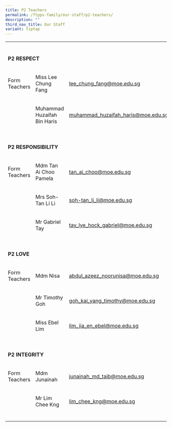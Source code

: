 ```yaml
---
title: P2 Teachers
permalink: /ftpps-family/our-staff/p2-teachers/
description: ""
third_nav_title: Our Staff
variant: tiptap
---
```

<table style="minWidth: 75px">
<colgroup>
<col>
<col>
<col>
</colgroup>
<tbody>
<tr>
<th rowspan="1" colspan="1">
<p></p>
</th>
<th rowspan="1" colspan="1">
<p></p>
</th>
<th rowspan="1" colspan="1">
<p></p>
</th>
</tr>
<tr>
<td rowspan="1" colspan="3">
<p><strong>P2 RESPECT</strong>
</p>
</td>
</tr>
<tr>
<td rowspan="1" colspan="1">
<p>Form Teachers</p>
</td>
<td rowspan="1" colspan="1">
<p>Miss Lee Chung Fang</p>
</td>
<td rowspan="1" colspan="1">
<p><a href="mailto:lee_chung_fang@moe.edu.sg" rel="noopener noreferrer nofollow" target="_blank"><u>lee_chung_fang@moe.edu.sg</u></a>
</p>
</td>
</tr>
<tr>
<td rowspan="1" colspan="1">
<p></p>
</td>
<td rowspan="1" colspan="1">
<p>Muhammad Huzaifah Bin Haris</p>
</td>
<td rowspan="1" colspan="1">
<p><a href="mailto:muhammad_huzaifah_haris@moe.edu.sg" rel="noopener noreferrer nofollow" target="_blank">muhammad_huzaifah_haris@moe.edu.sg</a>
</p>
</td>
</tr>
<tr>
<td rowspan="1" colspan="1">
<p></p>
</td>
<td rowspan="1" colspan="1">
<p></p>
</td>
<td rowspan="1" colspan="1">
<p></p>
</td>
</tr>
<tr>
<td rowspan="1" colspan="3">
<p><strong>P2 RESPONSIBILITY</strong>
</p>
</td>
</tr>
<tr>
<td rowspan="1" colspan="1">
<p>Form Teachers</p>
</td>
<td rowspan="1" colspan="1">
<p>Mdm Tan Ai Choo Pamela</p>
</td>
<td rowspan="1" colspan="1">
<p><a href="mailto:tan_ai_choo@moe.edu.sg" rel="noopener noreferrer nofollow" target="_blank"><u>tan_ai_choo@moe.edu.sg</u></a>
</p>
</td>
</tr>
<tr>
<td rowspan="1" colspan="1">
<p></p>
</td>
<td rowspan="1" colspan="1">
<p>Mrs Soh-Tan Li Li</p>
</td>
<td rowspan="1" colspan="1">
<p><a href="mailto:soh-tan_li_li@moe.edu.sg" rel="noopener noreferrer nofollow" target="_blank"><u>soh-tan_li_li@moe.edu.sg</u></a>
</p>
</td>
</tr>
<tr>
<td rowspan="1" colspan="1">
<p></p>
</td>
<td rowspan="1" colspan="1">
<p>Mr Gabriel Tay</p>
</td>
<td rowspan="1" colspan="1">
<p><a href="mailto:tay_lye_hock_gabriel@moe.edu.sg" rel="noopener noreferrer nofollow" target="_blank">tay_lye_hock_gabriel@moe.edu.sg</a>
</p>
</td>
</tr>
<tr>
<td rowspan="1" colspan="1">
<p></p>
</td>
<td rowspan="1" colspan="1">
<p></p>
</td>
<td rowspan="1" colspan="1">
<p></p>
</td>
</tr>
<tr>
<td rowspan="1" colspan="3">
<p><strong>P2 LOVE</strong>
</p>
</td>
</tr>
<tr>
<td rowspan="1" colspan="1">
<p>Form Teachers</p>
</td>
<td rowspan="1" colspan="1">
<p>Mdm Nisa</p>
</td>
<td rowspan="1" colspan="1">
<p><a href="mailto:abdul_azeez_noorunisa@moe.edu.sg" rel="noopener noreferrer nofollow" target="_blank"><u>abdul_azeez_noorunisa@moe.edu.sg</u></a>
</p>
</td>
</tr>
<tr>
<td rowspan="1" colspan="1">
<p></p>
</td>
<td rowspan="1" colspan="1">
<p>Mr Timothy Goh</p>
</td>
<td rowspan="1" colspan="1">
<p><a href="mailto:goh_kai_yang_timothy@moe.edu.sg" rel="noopener noreferrer nofollow" target="_blank"><u>goh_kai_yang_timothy@moe.edu.sg</u></a>
</p>
</td>
</tr>
<tr>
<td rowspan="1" colspan="1">
<p></p>
</td>
<td rowspan="1" colspan="1">
<p>Miss Ebel Lim</p>
</td>
<td rowspan="1" colspan="1">
<p><a href="mailto:lim_jia_en_ebel@moe.edu.sg" rel="noopener noreferrer nofollow" target="_blank">lim_jia_en_ebel@moe.edu.sg</a>
</p>
</td>
</tr>
<tr>
<td rowspan="1" colspan="1">
<p></p>
</td>
<td rowspan="1" colspan="1">
<p></p>
</td>
<td rowspan="1" colspan="1">
<p></p>
</td>
</tr>
<tr>
<td rowspan="1" colspan="3">
<p><strong>P2 INTEGRITY</strong>
</p>
</td>
</tr>
<tr>
<td rowspan="1" colspan="1">
<p>Form Teachers</p>
</td>
<td rowspan="1" colspan="1">
<p>Mdm Junainah</p>
</td>
<td rowspan="1" colspan="1">
<p><a href="mailto:junainah_md_taib@moe.edu.sg" rel="noopener noreferrer nofollow" target="_blank"><u>junainah_md_taib@moe.edu.sg</u></a>
</p>
</td>
</tr>
<tr>
<td rowspan="1" colspan="1">
<p></p>
</td>
<td rowspan="1" colspan="1">
<p>Mr Lim Chee Kng</p>
</td>
<td rowspan="1" colspan="1">
<p><a href="mailto:lim_chee_kng@moe.edu.sg" rel="noopener noreferrer nofollow" target="_blank"><u>lim_chee_kng@moe.edu.sg</u></a>
</p>
</td>
</tr>
<tr>
<td rowspan="1" colspan="1">
<p></p>
</td>
<td rowspan="1" colspan="1">
<p></p>
</td>
<td rowspan="1" colspan="1">
<p></p>
</td>
</tr>
</tbody>
</table>
<p></p>